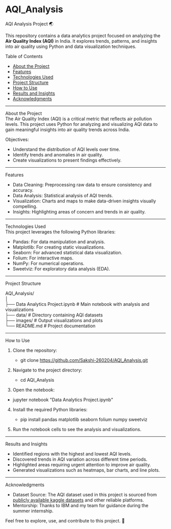 # AQI_Analysis

AQI Analysis Project 🌏  

This repository contains a data analytics project focused on analyzing the **Air Quality Index (AQI)** in India. It explores trends, patterns, and insights into air quality using Python and data visualization techniques.  

Table of Contents  
- [About the Project](#about-the-project)  
- [Features](#features)  
- [Technologies Used](#technologies-used)  
- [Project Structure](#project-structure)  
- [How to Use](#how-to-use)  
- [Results and Insights](#results-and-insights)  
- [Acknowledgments](#acknowledgments)  

---
About the Project  
The Air Quality Index (AQI) is a critical metric that reflects air pollution levels. This project uses Python for analyzing and visualizing AQI data to gain meaningful insights into air quality trends across India.  

Objectives:  
- Understand the distribution of AQI levels over time.  
- Identify trends and anomalies in air quality.  
- Create visualizations to present findings effectively.  

---
Features  
- Data Cleaning: Preprocessing raw data to ensure consistency and accuracy.  
- Data Analysis: Statistical analysis of AQI trends.  
- Visualization: Charts and maps to make data-driven insights visually compelling.  
- Insights: Highlighting areas of concern and trends in air quality.  

---
Technologies Used  
This project leverages the following Python libraries:  
- Pandas: For data manipulation and analysis.  
- Matplotlib: For creating static visualizations.  
- Seaborn: For advanced statistical data visualization.  
- Folium: For interactive maps.  
- NumPy: For numerical operations.  
- Sweetviz: For exploratory data analysis (EDA).  

---

Project Structure  

AQI_Analysis/  
│  
├── Data Analytics Project.ipynb   # Main notebook with analysis and visualizations  
├── data/                          # Directory containing AQI datasets  
├── images/                        # Output visualizations and plots  
└── README.md                      # Project documentation  

---

How to Use  

1. Clone the repository:  
   
   - git clone https://github.com/Sakshi-260204/AQI_Analysis.git  
  
2. Navigate to the project directory:  
   
   - cd AQI_Analysis  
   
3. Open the notebook:  
   
 - jupyter notebook "Data Analytics Project.ipynb"  
  
4. Install the required Python libraries:  
  
   - pip install pandas matplotlib seaborn folium numpy sweetviz  
   
5. Run the notebook cells to see the analysis and visualizations.  

---

Results and Insights  
- Identified regions with the highest and lowest AQI levels.  
- Discovered trends in AQI variation across different time periods.  
- Highlighted areas requiring urgent attention to improve air quality.  
- Generated visualizations such as heatmaps, bar charts, and line plots.  

---

Acknowledgments  
- Dataset Source: The AQI dataset used in this project is sourced from [publicly available kaggle datasets](https://www.kaggle.com/datasets) and other reliable platforms.  
- Mentorship: Thanks to IBM and my team for guidance during the summer internship.  

Feel free to explore, use, and contribute to this project. 🚀  
